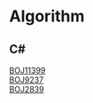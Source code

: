 # Algorithm

## C#
[BOJ11399](https://github.com/vipstard/Algorithm/blob/main/BOJ_C%23/GREEDY/BOJ/BOJ/Boj11399.cs) <br>
[BOJ9237](https://github.com/vipstard/Algorithm/blob/main/BOJ_C%23/GREEDY/BOJ/BOJ/Boj9237.cs) <br>
[BOJ2839](https://github.com/vipstard/Algorithm/blob/main/BOJ_C%23/GREEDY/BOJ/BOJ/Boj2839_2.cs)
